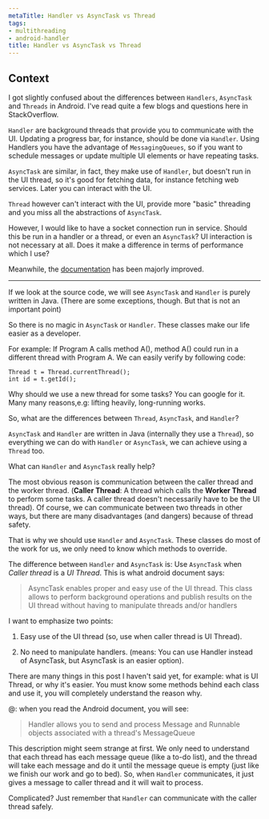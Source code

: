 ```yaml
---
metaTitle: Handler vs AsyncTask vs Thread
tags:
- multithreading
- android-handler
title: Handler vs AsyncTask vs Thread
---
```


## Context

I got slightly confused about the differences between `Handlers`, `AsyncTask` and `Threads` in Android. I've read quite a few blogs and questions here in StackOverflow. 


`Handler` are background threads that provide you to communicate with the UI. Updating a progress bar, for instance, should be done via `Handler`. Using Handlers you have the advantage of `MessagingQueues`, so if you want to schedule messages or update multiple UI elements or have repeating tasks.


`AsyncTask` are similar, in fact, they make use of `Handler`, but doesn't run in the UI thread, so it's good for fetching data, for instance fetching web services. Later you can interact with the UI.


`Thread` however can't interact with the UI, provide more "basic" threading and you miss all the abstractions of `AsyncTask`.


However, I would like to have a socket connection run in service. Should this be run in a handler or a thread, or even an `AsyncTask`? UI interaction is not necessary at all. Does it make a difference in terms of performance which I use?


Meanwhile, the [documentation](https://developer.android.com/reference/android/os/AsyncTask.html) has been majorly improved.



---

If we look at the source code, we will see `AsyncTask` and `Handler` is purely written in Java. (There are some exceptions, though. But that is not an important point)


So there is no magic in `AsyncTask` or `Handler`. These classes make our life easier as a developer.


For example: If Program A calls method A(), method A() could run in a different thread with Program A. We can easily verify by following code:



```
Thread t = Thread.currentThread();    
int id = t.getId();

```

Why should we use a new thread for some tasks? You can google for it. Many many reasons,e.g: lifting heavily, long-running works.


So, what are the differences between `Thread`, `AsyncTask`, and `Handler`?


`AsyncTask` and `Handler` are written in Java (internally they use a `Thread`), so everything we can do with `Handler` or `AsyncTask`, we can achieve using a `Thread` too.


What can `Handler` and `AsyncTask` really help?


The most obvious reason is communication between the caller thread and the worker thread.
(**Caller Thread**: A thread which calls the **Worker Thread** to perform some tasks. A caller thread doesn't necessarily have to be the UI thread). Of course, we can communicate between two threads in other ways, but there are many disadvantages (and dangers) because of thread safety.


That is why we should use `Handler` and `AsyncTask`. These classes do most of the work for us, we only need to know which methods to override.


The difference between `Handler` and `AsyncTask` is: Use `AsyncTask` when *Caller thread* is a *UI Thread*.
This is what android document says:



> 
> AsyncTask enables proper and easy use of the UI thread. This class
>  allows to perform background operations and publish results on the UI
>  thread without having to manipulate threads and/or handlers
> 
> 
> 


I want to emphasize two points:


1) Easy use of the UI thread (so, use when caller thread is UI Thread).


2) No need to manipulate handlers. (means: You can use Handler instead of AsyncTask, but AsyncTask is an easier option).


There are many things in this post I haven't said yet, for example: what is UI Thread, or why it's easier. You must know some methods behind each class and use it, you will completely understand the reason why.


@: when you read the Android document, you will see: 



> 
> Handler allows you to send and process Message and Runnable objects
>  associated with a thread's MessageQueue
> 
> 
> 


This description might seem strange at first. We only need to understand that each thread has each message queue (like a to-do list), and the thread will take each message and do it until the message queue is empty (just like we finish our work and go to bed). So, when `Handler` communicates, it just gives a message to caller thread and it will wait to process. 


Complicated? Just remember that `Handler` can communicate with the caller thread safely.

